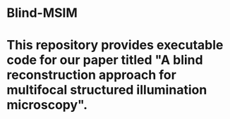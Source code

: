 # Blind-MSIM
# This repository provides executable code for our paper titled "A blind reconstruction approach for multifocal structured illumination microscopy".
